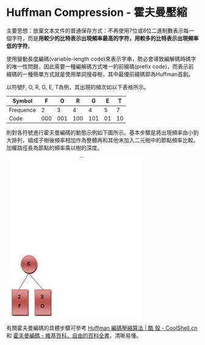 # Huffman Compression - 霍夫曼壓縮

主要思想：放棄文本文件的普通保存方式：不再使用7位或8位二進制數表示每一個字符，而是**用較少的比特表示出現頻率最高的字符，用較多的比特表示出現頻率低的字符**。

使用變動長度編碼(variable-length code)來表示字串，勢必會導致編解碼時碼字的唯一性問題，因此需要一種編解碼方式唯一的前綴碼(prefix code)，而表示前綴碼的一種簡單方式就是使用單詞搜尋樹，其中最優前綴碼即為Huffman首創。

以符號F, O, R, G, E, T為例，其出現的頻次如以下表格所示。

| Symbol | F | O | R | G | E | T |
| -- | -- | -- | -- | -- | -- | -- |
| Frequence | 2 | 3 | 4 | 4 | 5 | 7 |
| Code | 000 | 001 | 100 | 101 | 01 | 10 |

則對各符號進行霍夫曼編碼的動態示例如下圖所示。基本步驟是將出現頻率由小到大排列，組成子樹後頻率相加作為整體再和其他未加入二元樹中的節點頻率比較。加權路徑長為節點的頻率乘以樹的深度。

![Huffman](../../shared-files/images/huffman_algorithm.gif)

有關霍夫曼編碼的具體步驟可參考 [Huffman 編碼壓縮算法 | 酷 殼 - CoolShell.cn](http://coolshell.cn/articles/7459.html) 和 [霍夫曼編碼 - 維基百科，自由的百科全書](http://zh.wikipedia.org/wiki/%E9%9C%8D%E5%A4%AB%E6%9B%BC%E7%BC%96%E7%A0%81)，清晰易懂。

